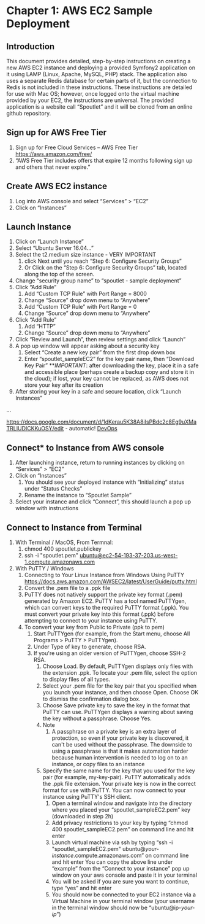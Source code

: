 # Chapter 1: AWS EC2 Sample Deployment

## Introduction
This document provides detailed, step-by-step instructions on creating a new AWS EC2 instance and deploying a provided Symfony2 application on it using LAMP (Linux, Apache, MySQL, PHP) stack. The application also uses a separate Redis database for certain parts of it, but the connection to Redis is not included in these instructions. These instructions are detailed for use with Mac OS; however, once logged onto the virtual machine provided by your EC2, the instructions are universal. The provided application is a website call “Spoutlet” and it will be cloned from an online github repository.

## Sign up for AWS Free Tier 
1. Sign up for Free Cloud Services – AWS Free Tier https://aws.amazon.com/free/
1. “AWS Free Tier includes offers that expire 12 months following sign up and others that never expire.”

## Create AWS EC2 instance
1. Log into AWS console and select “Services” > “EC2”
1. Click on “Instances”

## Launch Instance
1. Click on “Launch Instance”
1. Select “Ubuntu Server 16.04...”
1. Select the t2.medium size instance - VERY IMPORTANT
   1. click Next until you reach “Step 6: Configure Security Groups”
   1. Or Click on the “Step 6: Configure Security Groups” tab, located along the top of the screen.
1. Change “security group name” to “spoutlet - sample deployment”
1. Click “Add Rule”
   1. Add “Custom TCP Rule” with Port Range = 8000
   1. Change “Source” drop down menu to “Anywhere”
   1. Add “Custom TCP Rule” with Port Range = 0
   1. Change “Source” drop down menu to “Anywhere”
1. Click “Add Rule”
   1. Add “HTTP”
   1. Change “Source” drop down menu to “Anywhere”
1. Click “Review and Launch”, then review settings and click “Launch”
1. A pop up window will appear asking about a security key
   1. Select “Create a new key pair” from the first drop down box
   1. Enter “spoutlet_sampleEC2” for the key pair name, then “Download Key Pair”
   ***IMPORTANT*: after downloading the key, place it in a safe and accessible place (perhaps create a backup copy and store it in the cloud); if lost, your key cannot be replaced, as AWS does not store your key after its creation
1. After storing your key in a safe and secure location, click “Launch Instances”



...

https://docs.google.com/document/d/1dKerau5K38A8iIsPBdc2c8Eg9uXMaTRLIUDICKKuOSY/edit - automatic!
[DevOps](https://docs.google.com/document/d/1dKerau5K38A8iIsPBdc2c8Eg9uXMaTRLIUDICKKuOSY/edit)


## Connect* to Instance from AWS console
1. After launching instance, return to running instances by clicking on “Services” > “EC2”
1. Click on “Instances”
   1. You should see your deployed instance with “Initializing” status under “Status Checks”
   1. Rename the instance to “Spoutlet Sample”
1. Select your instance and click “Connect”, this should launch a pop up window with instructions

## Connect to Instance from Terminal
1. With Terminal  / MacOS, From Termnal: 
   1. chmod 400 spoutlet.publickey
   1. ssh -i "spoutlet.pem" ubuntu@ec2-54-193-37-203.us-west-1.compute.amazonaws.com
1. With PuTTY / Windows 
   1. Connecting to Your Linux Instance from Windows Using PuTTY https://docs.aws.amazon.com/AWSEC2/latest/UserGuide/putty.html 
   1. Convert the .pem file to a .ppk file
   1. PuTTY does not natively support the private key format (.pem) generated by Amazon EC2. PuTTY has a tool named PuTTYgen, which can convert keys to the required PuTTY format (.ppk). You must convert your private key into this format (.ppk) before attempting to connect to your instance using PuTTY.
   1. To convert your key from Public to Private (ppk to pem)
      1. Start PuTTYgen (for example, from the Start menu, choose All Programs > PuTTY > PuTTYgen).            
      1. Under Type of key to generate, choose RSA.    
      1. If you're using an older version of PuTTYgen, choose SSH-2 RSA.                    
         1. Choose Load. By default, PuTTYgen displays only files with the extension .ppk. To locate your .pem file, select the option to display files of all types. 
         1. Select your .pem file for the key pair that you specified when you launch your instance, and then choose                             Open. Choose OK to dismiss the confirmation dialog box.                    
         1. Choose Save private key to save the key in the format that PuTTY can use. PuTTYgen displays a warning about saving the key without a passphrase. Choose Yes.
         1. Note
            1. A passphrase on a private key is an extra layer of protection, so even if your private key is discovered, it can't be used without the passphrase. The downside to using a passphrase is that it makes automation harder because human intervention is needed to log on to an instance, or copy files to an instance                    
         1. Specify the same name for the key that you used for the key pair (for example, my-key-pair). PuTTY automatically adds the .ppk file extension. Your private key is now in the correct format for use with PuTTY. You can now connect to your instance using PuTTY's SSH client.
            1. Open a terminal window and navigate into the directory where you placed your “spoutlet_sampleEC2.pem” key (downloaded in step 2h)
            1. Add privacy restrictions to your key by typing “chmod 400 spoutlet_sampleEC2.pem” on command line and hit enter
            1. Launch virtual machine via ssh by typing “ssh -i "spoutlet_sampleEC2.pem" ubuntu@*your-instance*.compute.amazonaws.com” on command line and hit enter 
You can copy the above line under “example” from the “Connect to your instance” pop up window on your aws console and paste it in your terminal
            1. You will be asked if you are sure you want to continue, type “yes” and hit enter
            1. You should now be connected to your EC2 instance via a Virtual Machine in your terminal window (your username in the terminal window should now be “ubuntu@ip-*your-ip*”)



